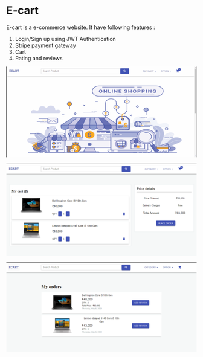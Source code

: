 # E-cart
E-cart is a e-commerce website. It have following features :  
1. Login/Sign up using JWT Authentication  
2. Stripe payment gateway  
3. Cart
4. Rating and reviews

![](https://github.com/RitikPandey1/E-cart/blob/master/pics/ecart.gif)

![](https://github.com/RitikPandey1/E-cart/blob/master/pics/cart.PNG)

![](https://github.com/RitikPandey1/E-cart/blob/master/pics/ecart2.PNG)
